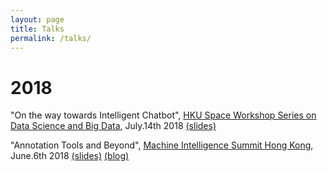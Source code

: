 ```yaml
---
layout: page
title: Talks
permalink: /talks/
---
```



# 2018


"On the way towards Intelligent Chatbot", [HKU Space Workshop Series on Data Science and Big Data](https://www.hkuspace.hku.hk/prog/workshop-series-on-data-science-and-big-data), July.14th 2018 [(slides)](https://github.com/crownpku/crownpku.github.io/raw/master/slides/201807_%20On_the_way_towards_intelligent_chatbot.pdf)


"Annotation Tools and Beyond", [Machine Intelligence Summit Hong Kong](https://www.re-work.co/events/machine-intelligence-summit-hong-kong-2018), June.6th 2018 [(slides)](https://github.com/crownpku/crownpku.github.io/raw/master/slides/201806_Guan_Annotation_Tools_and_Beyond.pdf) [(blog)](http://www.crownpku.com//2018/03/15/Annotation-Tools-and-Beyond.html)
